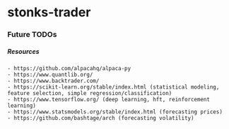 # stonks-trader

### Future TODOs

##### Resources

    - https://github.com/alpacahq/alpaca-py
    - https://www.quantlib.org/
    - https://www.backtrader.com/
    - https://scikit-learn.org/stable/index.html (statistical modeling, feature selection, simple regression/classification)
    - https://www.tensorflow.org/ (deep learning, hft, reinforcement learning)
    - https://www.statsmodels.org/stable/index.html (forecasting prices) 
    - https://github.com/bashtage/arch (forecasting volatility)
